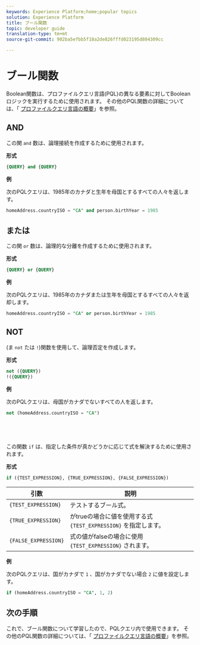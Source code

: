 ```yaml
---
keywords: Experience Platform;home;popular topics
solution: Experience Platform
title: ブール関数
topic: developer guide
translation-type: tm+mt
source-git-commit: 902ba5efbb5f18a2de826fffd023195d804309cc

---
```



# ブール関数

Boolean関数は、プロファイルクエリ言語(PQL)の異なる要素に対してBooleanロジックを実行するために使用されます。  その他のPQL関数の詳細については、「 [プロファイルクエリ言語の概要](./overview.md)」を参照。

## AND

この関 `and` 数は、論理接続を作成するために使用されます。

**形式**

```sql
{QUERY} and {QUERY}
```

**例**

次のPQLクエリは、1985年のカナダと生年を母国とするすべての人々を返します。

```sql
homeAddress.countryISO = "CA" and person.birthYear = 1985
```

## または

この関 `or` 数は、論理的な分離を作成するために使用されます。

**形式**

```sql
{QUERY} or {QUERY}
```

**例**

次のPQLクエリは、1985年のカナダまたは生年を母国とするすべての人々を返却します。

```sql
homeAddress.countryISO = "CA" or person.birthYear = 1985
```

## NOT

(ま `not` たは `!`)関数を使用して、論理否定を作成します。

**形式**

```sql
not ({QUERY})
!({QUERY})
```

**例**

次のPQLクエリは、母国がカナダでないすべての人を返します。

```sql
not (homeAddress.countryISO = "CA")
```

##   

この関数 `if` は、指定した条件が真かどうかに応じて式を解決するために使用されます。

**形式**

```sql
if ({TEST_EXPRESSION}, {TRUE_EXPRESSION}, {FALSE_EXPRESSION})
```

| 引数 | 説明 |
| --------- | ----------- |
| `{TEST_EXPRESSION}` | テストするブール式。 |
| `{TRUE_EXPRESSION}` | がtrueの場合に値を使用する式 `{TEST_EXPRESSION}` を指定します。 |
| `{FALSE_EXPRESSION}` | 式の値がfalseの場合に使用 `{TEST_EXPRESSION}` されます。 |

**例**

次のPQLクエリは、国がカナダで `1` 、国がカナダでない場合 `2` に値を設定します。

```sql
if (homeAddress.countryISO = "CA", 1, 2)
```

## 次の手順

これで、ブール関数について学習したので、PQLクエリ内で使用できます。 その他のPQL関数の詳細については、「 [プロファイルクエリ言語の概要](./overview.md)」を参照。
